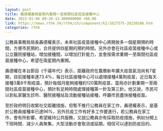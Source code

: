 ```yaml
---
layout: post
title: 聶德權冀兩星期內重開一至兩間社區疫苗接種中心
date: 2022-01-06 09:26:13.000000000 +08:00
link: https://news.rthk.hk/rthk/ch/component/k2/1627575-20220106.htm
categories: rthk
---
```


公務員事務局局長聶德權表示，未來社區疫苗接種中心將開放多一個星期預約時間，方便市民預約，合共提供四星期的預約時間。另外亦會在社區疫苗接種中心或公立醫院接種站，增加接種間，以增加打針能力，並會按需求重開一至兩間社區疫苗接種中心，希望在兩星期內重開。

聶德權在本台節目《千禧年代》表示，距離政府在農曆新年擴大疫苗氣泡尚有7星期，目前接種率達73.4%，每日社區接種中心可以處理接種4萬劑疫苗，近日每天接種3萬8千劑疫苗，預計每個月能夠接種約120萬劑疫苗，當局亦計劃重開一至兩間社區疫苗接種中心，預計有足夠時間處理接種第一針及第三針。他又說，市民可以到私家醫生診所、醫院接種站及流動接種站接種，呼籲市民盡快接種疫苗。

至於政府明日收緊社交距離措施，但暫不推行公務員在家工作，聶德權表示，是基於公務員接種率已達96%，另外抗疫工作有好多工作要進行，若公務員在家工作，會有所影響，希望維持公共服務，又說公務員亦有採取防疫措施，例如分開上下班時間、減少人員聚集，大型活動亦會取消或延期，相信可以達到防疫目的。
